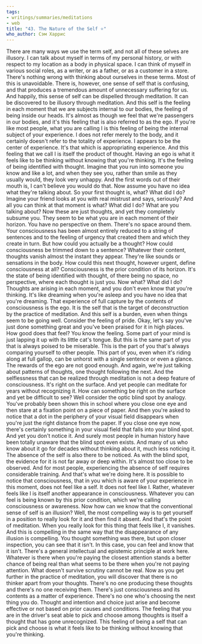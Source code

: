 ```yaml
---
tags:
- writings/summaries/meditations
- web
title: "43. The Nature of the Self ⭐"
who_author: Сэм Харрис
---
```


There are many ways we use the term self, and not all of these selves are illusory. I can talk about myself in terms of my personal history, or with respect to my location as a body in physical space. I can think of myself in various social roles, as a writer, or as a father, or as a customer in a store. There's nothing wrong with thinking about ourselves in these terms. Most of this is unavoidable. There is, however, one sense of self that is confusing, and that produces a tremendous amount of unnecessary suffering for us. And happily, this sense of self can be dispelled through meditation. It can be discovered to be illusory through meditation. And this self is the feeling in each moment that we are subjects internal to our bodies, the feeling of being inside our heads. It's almost as though we feel that we're passengers in our bodies, and it's this feeling that is also referred to as the ego. If you're like most people, what you are calling I is this feeling of being the internal subject of your experience. I does not refer merely to the body, and it certainly doesn't refer to the totality of experience. I appears to be the center of experience. It's that which is appropriating experience. And this feeling that we call I is itself the product of thought. Having an ego is what it feels like to be thinking without knowing that you're thinking. It's the feeling of being identified with thought. Imagine that you run into someone you know and like a lot, and when they see you, rather than smile as they usually would, they look very unhappy. And the first words out of their mouth is, I can't believe you would do that. Now assume you have no idea what they're talking about. So your first thought is, what? What did I do? Imagine your friend looks at you with real mistrust and says, seriously? And all you can think at that moment is what? What did I do? What are you talking about? Now these are just thoughts, and yet they completely subsume you. They seem to be what you are in each moment of their horizon. You have no perspective on them. There's no space around them. Your consciousness has been almost entirely reduced to a string of sentences and to the feeling of urgency that created them and which they create in turn. But how could you actually be a thought? How could consciousness be trimmed down to a sentence? Whatever their content, thoughts vanish almost the instant they appear. They're like sounds or sensations in the body. How could this next thought, however urgent, define consciousness at all? Consciousness is the prior condition of its horizon. It's the state of being identified with thought, of there being no space, no perspective, where each thought is just you. Now what? What did I do? Thoughts are arising in each moment, and you don't even know that you're thinking. It's like dreaming when you're asleep and you have no idea that you're dreaming. That experience of full capture by the contents of consciousness is the ego. It is the self that is the target of deconstruction by the practice of meditation. And this self is a burden, even when things seem to be going well. Consider the feeling of pride. Okay, let's say you've just done something great and you've been praised for it in high places. How good does that feel? You know the feeling. Some part of your mind is just lapping it up with its little cat's tongue. But this is the same part of you that is always poised to be miserable. This is the part of you that's always comparing yourself to other people. This part of you, even when it's riding along at full gallop, can be unhorst with a single sentence or even a glance. The rewards of the ego are not good enough. And again, we're just talking about patterns of thoughts, one thought following the next. And the selflessness that can be realized through meditation is not a deep feature of consciousness. It's right on the surface. And yet people can meditate for years without recognizing it. How can something be right on the surface and yet be difficult to see? Well consider the optic blind spot by analogy. You've probably been shown this in school where you close one eye and then stare at a fixation point on a piece of paper. And then you're asked to notice that a dot in the periphery of your visual field disappears when you're just the right distance from the paper. If you close one eye now, there's certainly something in your visual field that falls into your blind spot. And yet you don't notice it. And surely most people in human history have been totally unaware that the blind spot even exists. And many of us who know about it go for decades without thinking about it, much less noticing it. The absence of the self is also there to be noticed. As with the blind spot, the evidence for it is not far away or deep within. It's almost too close to be observed. And for most people, experiencing the absence of self requires considerable training. And that's what we're doing here. It is possible to notice that consciousness, that in you which is aware of your experience in this moment, does not feel like a self. It does not feel like I. Rather, whatever feels like I is itself another appearance in consciousness. Whatever you can feel is being known by this prior condition, which we're calling consciousness or awareness. Now how can we know that the conventional sense of self is an illusion? Well, the most compelling way is to get yourself in a position to really look for it and then find it absent. And that's the point of meditation. When you really look for this thing that feels like I, it vanishes. And this is compelling in the same way that the disappearance of any illusion is compelling. You thought something was there, but upon closer inspection, you can see that it isn't. In this case, you can feel and know that it isn't. There's a general intellectual and epistemic principle at work here. Whatever is there when you're paying the closest attention stands a better chance of being real than what seems to be there when you're not paying attention. What doesn't survive scrutiny cannot be real. Now as you get further in the practice of meditation, you will discover that there is no thinker apart from your thoughts. There's no one producing these thoughts and there's no one receiving them. There's just consciousness and its contents as a matter of experience. There's no one who's choosing the next thing you do. Thought and intention and choice just arise and become effective or not based on prior causes and conditions. The feeling that you are in the driver's seat able to pick and choose among thoughts is itself a thought that has gone unrecognized. This feeling of being a self that can pick and choose is what it feels like to be thinking without knowing that you're thinking.